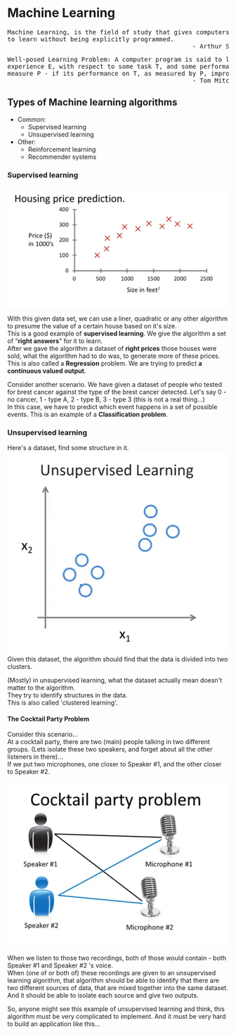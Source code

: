 # Machine Learning 

<pre>
Machine Learning, is the field of study that gives computers the ability 
to learn without being explicitly programmed. 
                                                  - Arthur Samuel (1959)
</pre>

<pre>
Well-posed Learning Problem: A computer program is said to learn from 
experience E, with respect to some task T, and some performance 
measure P - if its performance on T, as measured by P, improves with experience E.
                                                  - Tom Mitchell (1959)
</pre>

## Types of Machine learning algorithms 

+ Common:
  + Supervised learning 
  + Unsupervised learning
+ Other:
    + Reinforcement learning
    + Recommender systems

### Supervised learning

![Plot of prices against the size of houses](\assets\1-housing-price.png "assets/1-housing-price")

With this given data set, we can use a liner, quadratic or any other 
algorithm to presume the value of a certain house based on it's size.   
This is a good example of **supervised learning**. We give the algorithm 
a set of "**right answers**" for it to learn.  
After we gave the algorithm a dataset of **right prices** those houses were
sold, what the algorithm had to do was, to generate more of these prices.
This is also called a **Regression** problem. We are trying to predict 
**a continuous valued output**. 

Consider another scenario. We have given a dataset of people who tested 
for brest cancer against the type of the brest cancer detected. Let's say 
0 - no cancer, 1 - type A, 2 - type B, 3 - type 3 (this is not a real thing...)  
In this case, we have to predict which event happens in a set of possible 
events. This is an example of a **Classification problem**.  

### Unsupervised learning

Here's a dataset, find some structure in it.  
![Clustered plot](\assets\2-clusters.png "assets/2-clusters")  
Given this dataset, the algorithm should find that the data is divided
into two clusters.  

(Mostly) in unsupervised learning, what the dataset actually mean doesn't 
matter to the algorithm.  
They try to identify structures in the data.  
This is also called 'clustered learning'.  

#### The Cocktail Party Problem 

Consider this scenario...   
At a cocktail party, there are two (main) people talking in two different 
groups. (Lets isolate these two speakers, and forget about all the other 
listeners in there)...   
If we put two microphones, one closer to Speaker #1, and the other closer 
to Speaker #2.  

![Cocktail Party](\assets\3-cocktail-party.png "assets/3-cocktail-party")

When we listen to those two recordings, both of those would contain - both 
Speaker #1 and Speaker #2 's voice.  
When (one of or both of) these recordings are given to an unsupervised 
learning algorithm, that algorithm should be able to identify that there 
are two different sources of data, that are mixed together into the same 
dataset. And it should be able to isolate each source and give two outputs.  

So, anyone might see this example of unsupervised learning and think, 
this algorithm must be very complicated to implement. And it must be 
very hard to build an application like this...  
